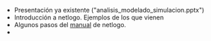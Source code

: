 * Presentación ya existente ("analisis_modelado_simulacion.pptx")
* Introducción a netlogo. Ejemplos de los que vienen
* Algunos pasos del [manual](https://sites.google.com/site/manualnetlogo/home) de netlogo.
* 